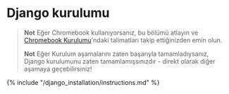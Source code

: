 # Django kurulumu

> **Not** Eğer Chromebook kullanıyorsanız, bu bölümü atlayın ve [Chromebook Kurulumu](../chromebook_setup/README.md)'ndaki talimatları takip ettiğinizden emin olun.
> 
> **Not** Eğer Kurulum aşamalarını zaten başarıyla tamamladıysanız, Django kurulumunu zaten tamamlamışsınızdır - direkt olarak diğer aşamaya geçebilirsiniz!

{% include "/django_installation/instructions.md" %}